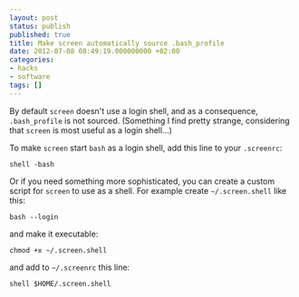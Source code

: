 ```yaml
---
layout: post
status: publish
published: true
title: Make screen automatically source .bash_profile
date: 2012-07-08 08:49:19.000000000 +02:00
categories:
- hacks
- software
tags: []
---
```

By default `screen` doesn't use a login shell,
and as a consequence,
`.bash_profile` is not sourced.
(Something I find pretty strange,
considering that `screen` is most useful as a login shell...)

To make `screen` start `bash` as a login shell,
add this line to your `.screenrc`:

    shell -bash

Or if you need something more sophisticated,
you can create a custom script for `screen` to use as a shell.
For example create `~/.screen.shell` like this:

    bash --login

and make it executable:

    chmod +x ~/.screen.shell

and add to `~/.screenrc` this line:

    shell $HOME/.screen.shell
